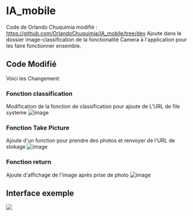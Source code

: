 # IA_mobile

Code de Orlando Chuquimia modifié : https://github.com/OrlandoChuquimia/IA_mobile/tree/dev
Ajoute dans le dossier image-classification de la fonctionalité Camera à l'application pour les faire fonctionner ensemble.

## Code Modifié 
Voici les Changement:
### Fonction classification
Modification de la fonction de classification pour ajoute de L'URL de file systeme
![image](https://github.com/user-attachments/assets/c99c7abc-66c9-4039-b298-f13a7dff68f5)

### Fonction Take Picture
Ajoute d'un fonction pour prendre des photos et renvoyer de l'URL de stokage
![image](https://github.com/user-attachments/assets/180f143d-8e00-4189-89ae-a37fdf7c8768)

### Fonction return
Ajoute d'affichage de l'image après prise de photo
![image](https://github.com/user-attachments/assets/a37ab7d9-5c12-4e92-863d-4dc1910a7d0d)

## Interface exemple
<img src ="https://github.com/user-attachments/assets/5d7ea797-54a6-4a37-9767-0010b4fa7129" within="300" >
